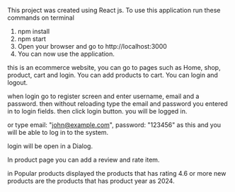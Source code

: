 This project was created using React js.
To use this application run these commands on terminal

1. npm install
2. npm start
3. Open your browser and go to http://localhost:3000
4. You can now use the application.

this is an ecommerce website, you can go to pages such as Home, shop, product, cart and login. 
You can add products to cart.
You can login and logout.

when login go to register screen and enter username, email and a password.
then without reloading type the email and password you entered in to login fields.
then click login button.
you will be logged in.

or type 
    email: "john@example.com", 
    password: "123456" 
as this and you will be able to log in to the system.

login will be open in a Dialog.

In product page you can add a review and rate item.

in Popular products displayed the products that has rating 4.6 or more
new products are the products that has product year as 2024.